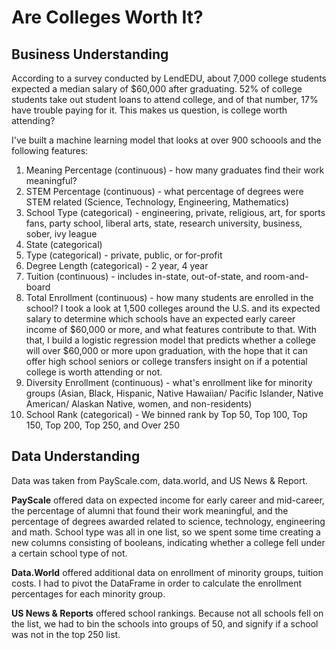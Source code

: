 # Are Colleges Worth It?

## Business Understanding  
According to a survey conducted by LendEDU, about 7,000 college students expected a median salary of $60,000 after graduating. 52% of college students take out student loans to attend college, and of that number, 17% have trouble paying for it. This makes us question, is college worth attending? 

I've built a machine learning model that looks at over 900 schoools and the following features: 
1. Meaning Percentage (continuous) - how many graduates find their work meaningful?
2. STEM Percentage (continuous) - what percentage of degrees were STEM related (Science, Technology, Engineering, Mathematics) 
3. School Type (categorical) - engineering, private, religious, art, for sports fans, party school, liberal arts, state, research university, business, sober, ivy league
4. State (categorical) 
5. Type (categorical) - private, public, or for-profit 
6. Degree Length (categorical) - 2 year, 4 year 
7. Tuition (continuous) - includes in-state, out-of-state, and room-and-board
8. Total Enrollment (continuous) - how many students are enrolled in the school?
I took a look at 1,500 colleges around the U.S. and its expected salary to determine which schools have an expected early career income of $60,000 or more, and what features contribute to that. With that, I build a logistic regression model that predicts whether a college will over $60,000 or more upon graduation, with the hope that it can offer high school seniors or college transfers insight on if a potential college is worth attending or not. 
9. Diversity Enrollment (continuous) - what's enrollment like for minority groups (Asian, Black, Hispanic, Native Hawaiian/ Pacific Islander, Native American/ Alaskan Native, women, and non-residents) 
10. School Rank (categorical) - We binned rank by Top 50, Top 100, Top 150, Top 200, Top 250, and Over 250

## Data Understanding 
Data was taken from PayScale.com, data.world, and US News & Report. 

<b>PayScale</b> offered data on expected income for early career and mid-career, the percentage of alumni that found their work meaningful, and the percentage of degrees awarded related to science, technology, engineering and math. School type was all in one list, so we spent some time creating a new columns consisting of booleans, indicating whether a college fell under a certain school type of not. 

<b>Data.World</b> offered additional data on enrollment of minority groups, tuition costs. I had to pivot the DataFrame in order to calculate the enrollment percentages for each minority group. 

<b>US News & Reports</b> offered school rankings. Because not all schools fell on the list, we had to bin the schools into groups of 50, and signify if a school was not in the top 250 list. 


